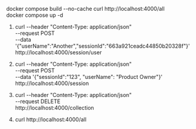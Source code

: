 docker compose build --no-cache
curl http://localhost:4000/all                  
docker compose up -d

1. curl --header "Content-Type: application/json" \
  --request POST \
  --data '{"userName":"Another","sessionId":"663a921ceadc44850b20328f"}' \
  http://localhost:4000/session/user

2. curl --header "Content-Type: application/json" \
  --request POST \
  --data '{"sessionId":"123", "userName": "Product Owner"}' \
  http://localhost:4000/session

3. curl --header "Content-Type: application/json" \
  --request DELETE \
  http://localhost:4000/collection  

4. curl http://localhost:4000/all        